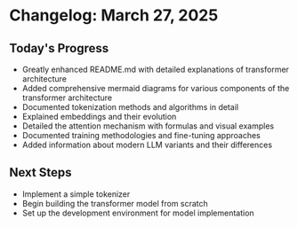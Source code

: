 # Changelog: March 27, 2025

## Today's Progress
- Greatly enhanced README.md with detailed explanations of transformer architecture
- Added comprehensive mermaid diagrams for various components of the transformer architecture
- Documented tokenization methods and algorithms in detail
- Explained embeddings and their evolution
- Detailed the attention mechanism with formulas and visual examples
- Documented training methodologies and fine-tuning approaches
- Added information about modern LLM variants and their differences

## Next Steps
- Implement a simple tokenizer
- Begin building the transformer model from scratch
- Set up the development environment for model implementation 
